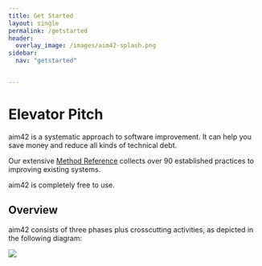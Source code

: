 ```yaml
---
title: Get Started
layout: single
permalink: /getstarted
header:
  overlay_image: /images/aim42-splash.png
sidebar:
  nav: "getstarted"


---
```


# Elevator Pitch

aim42 is a systematic approach to software improvement. It can help you
save money and reduce all kinds of technical debt.

Our extensive [Method Reference](http://aim42.github.io) collects over 90 established practices
to improving existing systems.

aim42 is completely free to use.


## Overview

aim42 consists of three phases plus crosscutting activities, as depicted in the following diagram:

![](/images/aim42-overview.png)
